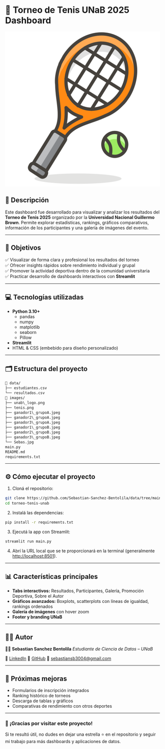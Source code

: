 # 🎾 Torneo de Tenis UNaB 2025 Dashboard

![tenis](images/tenis.png)

## 📌 Descripción

Este dashboard fue desarrollado para visualizar y analizar los resultados del **Torneo de Tenis 2025** organizado por la **Universidad Nacional Guillermo Brown**. Permite explorar estadísticas, rankings, gráficos comparativos, información de los participantes y una galería de imágenes del evento.

---

## 🎯 **Objetivos**

✅ Visualizar de forma clara y profesional los resultados del torneo  
✅ Ofrecer insights rápidos sobre rendimiento individual y grupal  
✅ Promover la actividad deportiva dentro de la comunidad universitaria  
✅ Practicar desarrollo de dashboards interactivos con **Streamlit**

---

## 💻 **Tecnologías utilizadas**

- **Python 3.10+**
  - pandas
  - numpy
  - matplotlib
  - seaborn
  - Pillow
- **Streamlit**
- HTML & CSS (embebido para diseño personalizado)

---

## 🗂 **Estructura del proyecto**

```
📁 data/
├── estudiantes.csv
└── resultados.csv
📁 images/
├── unab\_logo.png
├── tenis.png
├── ganador1\_grupoA.jpeg
├── ganador2\_grupoA.jpeg
├── ganador3\_grupoA.jpeg
├── ganador1\_grupoB.jpeg
├── ganador2\_grupoB.jpeg
├── ganador3\_grupoB.jpeg
└── Sebas.jpg
main.py
README.md
requirements.txt
```

---

## ⚙️ **Cómo ejecutar el proyecto**

1. Cloná el repositorio:

```bash
git clone https://github.com/Sebastian-Sanchez-Bentolila/data/tree/main/1_Torneo_Tenis_Unab.git
cd torneo-tenis-unab
````

2. Instalá las dependencias:

```bash
pip install -r requirements.txt
```

3. Ejecutá la app con Streamlit:

```bash
streamlit run main.py
```

4. Abrí la URL local que se te proporcionará en la terminal (generalmente [http://localhost:8501](http://localhost:8501)).

---

## 📊 **Características principales**

* **Tabs interactivos:** Resultados, Participantes, Galería, Promoción Deportiva, Sobre el Autor
* **Gráficos avanzados:** Boxplots, scatterplots con líneas de igualdad, rankings ordenados
* **Galería de imágenes** con hover zoom
* **Footer y branding UNaB**

---

## 🙋‍♂️ **Autor**

👨‍💻 **Sebastian Sanchez Bentolila**
*Estudiante de Ciencia de Datos – UNaB*

🔗 [LinkedIn](https://www.linkedin.com/in/sebastian-sanchez-bentolila/)
🔗 [GitHub](https://github.com/Sebastian-Sanchez-Bentolila)
📧 [sebastiansb3004@gmail.com](mailto:sebastiansb3004@gmail.com)

---

## 🚀 **Próximas mejoras**

* Formularios de inscripción integrados
* Ranking histórico de torneos
* Descarga de tablas y gráficos
* Comparativas de rendimiento con otros deportes

---

### 🎉 **¡Gracias por visitar este proyecto!**

Si te resultó útil, no dudes en dejar una estrella ⭐ en el repositorio y seguir mi trabajo para más dashboards y aplicaciones de datos.

